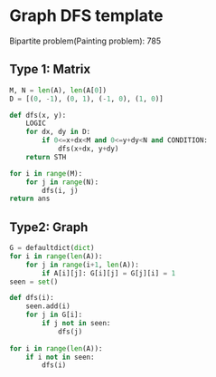 # Graph DFS template

Bipartite problem(Painting problem): 785

## Type 1: Matrix

``` py
M, N = len(A), len(A[0])
D = [(0, -1), (0, 1), (-1, 0), (1, 0)]

def dfs(x, y):
    LOGIC
    for dx, dy in D:
        if 0<=x+dx<M and 0<=y+dy<N and CONDITION:
            dfs(x+dx, y+dy)
    return STH

for i in range(M):
    for j in range(N):  
        dfs(i, j)
return ans
```

## Type2: Graph

``` py
G = defaultdict(dict)
for i in range(len(A)):
    for j in range(i+1, len(A)):
        if A[i][j]: G[i][j] = G[j][i] = 1
seen = set()

def dfs(i):
    seen.add(i)
    for j in G[i]:
        if j not in seen:
            dfs(j)
    
for i in range(len(A)):
    if i not in seen:
        dfs(i)
```
